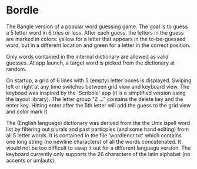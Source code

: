 # Bordle

The Bangle version of a popular word guessing game. The goal is to guess a 5 letter word in 6 tries or less. After each guess, the letters in the guess are
marked in colors: yellow for a letter that appears in the to-be-guessed word, but in a different location and green for a letter in the correct position.

Only words contained in the internal dictionary are allowed as valid guesses. At app launch, a target word is picked from the dictionary at random.

On startup, a grid of 6 lines with 5 (empty) letter boxes is displayed. Swiping left or right at any time switches between grid view and keyboard view.
The keyboad was inspired by the 'Scribble' app (it is a simplified version using the layout library). The letter group "Z ..." contains the delete key and
the enter key. Hitting enter after the 5th letter will add the guess to the grid view and color mark it.

The (English language) dictionary was derived from the the Unix ispell word list by filtering out plurals and past particples (and some hand editing) from all 5 letter words.
It is contained in the file 'wordlencr.txt' which contains one long string (no newline characters) of all the words concatenated. It would not be too difficult to swap it
out for a different language version. The keyboard currently only supports the 26 characters of the latin alphabet (no accents or umlauts).



